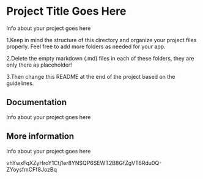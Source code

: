 # Project Title Goes Here

Info about your project goes here

1.Keep in mind the structure of this directory and organize your project files properly. Feel free to add more folders as needed for your app.

2.Delete the empty markdown (.md) files in each of these folders, they are only there as placeholder!

3.Then change this README at the end of the project based on the guidelines.

## Documentation

Info about your project goes here

## More information

Info about your project goes here

vhYwxFqXZyHroY1Ctj1er8YNSQP6SEWT2B8GfZgVT6Rdu0Q-ZYoysfmCFf8JozBq


